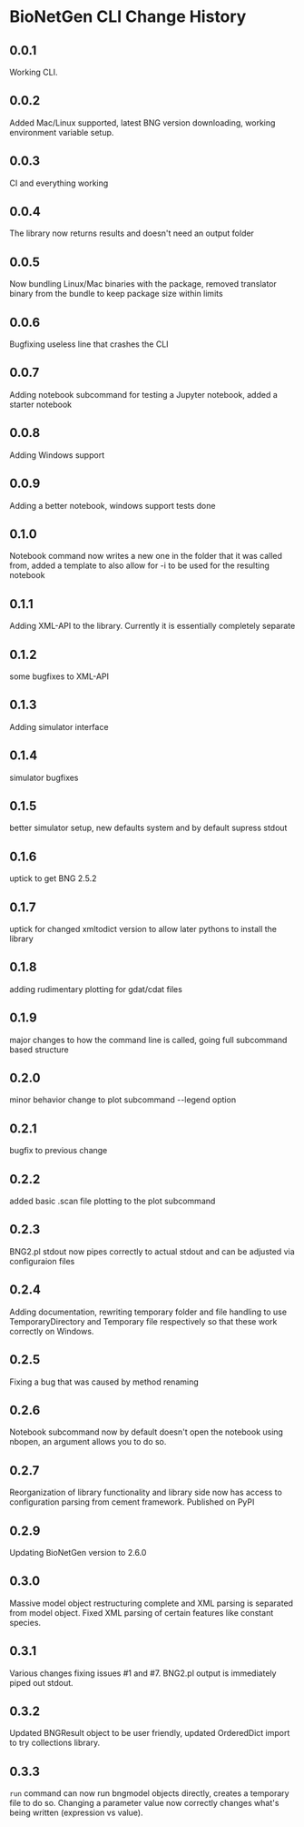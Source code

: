 # BioNetGen CLI Change History

## 0.0.1
Working CLI.

## 0.0.2 
Added Mac/Linux supported, latest BNG version downloading, working environment variable setup. 

## 0.0.3
CI and everything working

## 0.0.4
The library now returns results and doesn't need an output folder

## 0.0.5
Now bundling Linux/Mac binaries with the package, removed translator binary from the bundle to keep package size within limits

## 0.0.6
Bugfixing useless line that crashes the CLI

## 0.0.7
Adding notebook subcommand for testing a Jupyter notebook, added a starter notebook

## 0.0.8
Adding Windows support

## 0.0.9
Adding a better notebook, windows support tests done

## 0.1.0
Notebook command now writes a new one in the folder that it was called from, added a template to also allow for -i to be used for the resulting notebook

## 0.1.1
Adding XML-API to the library. Currently it is essentially completely separate

## 0.1.2
some bugfixes to XML-API

## 0.1.3
Adding simulator interface

## 0.1.4
simulator bugfixes

## 0.1.5
better simulator setup, new defaults system and by default supress stdout 

## 0.1.6
uptick to get BNG 2.5.2

## 0.1.7
uptick for changed xmltodict version to allow later pythons to install the library

## 0.1.8
adding rudimentary plotting for gdat/cdat files

## 0.1.9
major changes to how the command line is called, going full subcommand based structure

## 0.2.0
minor behavior change to plot subcommand --legend option

## 0.2.1
bugfix to previous change

## 0.2.2
added basic .scan file plotting to the plot subcommand

## 0.2.3
BNG2.pl stdout now pipes correctly to actual stdout and can be adjusted via configuraion files

## 0.2.4
Adding documentation, rewriting temporary folder and file handling to use TemporaryDirectory and Temporary file respectively so that these work correctly on Windows. 

## 0.2.5
Fixing a bug that was caused by method renaming

## 0.2.6
Notebook subcommand now by default doesn't open the notebook using nbopen, an argument allows you
to do so.

## 0.2.7
Reorganization of library functionality and library side now has access to configuration parsing from cement framework. Published on PyPI

## 0.2.9
Updating BioNetGen version to 2.6.0

## 0.3.0
Massive model object restructuring complete and XML parsing is separated from model object. Fixed XML parsing of certain features like constant species. 

## 0.3.1
Various changes fixing issues #1 and #7. BNG2.pl output is immediately piped out stdout.

## 0.3.2
Updated BNGResult object to be user friendly, updated OrderedDict import to try collections library.

## 0.3.3
`run` command can now run bngmodel objects directly, creates a temporary file to do so. Changing 
a parameter value now correctly changes what's being written (expression vs value). 